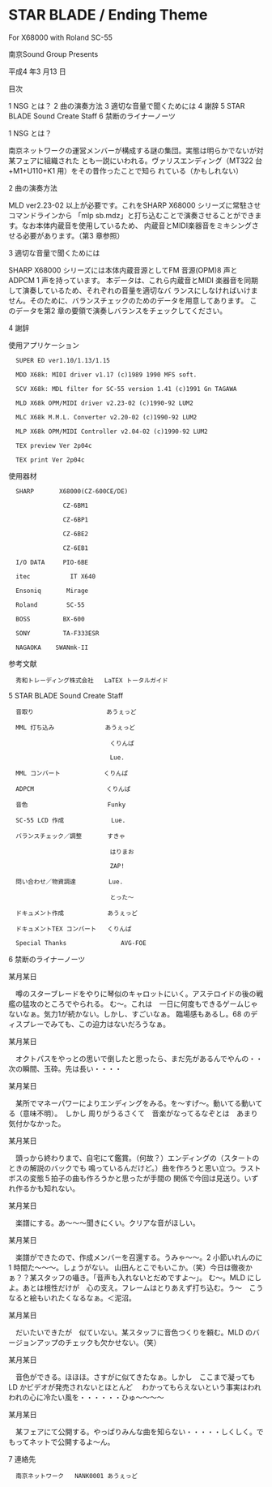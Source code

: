 
# STAR BLADE / Ending Theme

For X68000 with Roland SC-55

南京Sound Group Presents

平成4 年3 月13 日

目次

1  NSG とは？
2  曲の演奏方法 
3  適切な音量で聞くためには
4  謝辞 
5  STAR BLADE Sound Create Staff
6  禁断のライナーノーツ


1    NSG とは？

 南京ネットワークの運営メンバーが構成する謎の集団。実態は明らかでないが対某フェアに組織された
 とも一説にいわれる。ヴァリスエンディング（MT322 台+M1+U110+K1 用）をその昔作ったことで知ら
 れている（かもしれない）

2    曲の演奏方法

 MLD ver2.23-02 以上が必要です。これをSHARP X68000 シリーズに常駐させコマンドラインから
  「mlp sb.mdz」と打ち込むことで演奏させることができます。なお本体内蔵音を使用しているため、
  内蔵音とMIDI楽器音をミキシングさせる必要があります。（第3 章参照）

3    適切な音量で聞くためには

  SHARP X68000 シリーズには本体内蔵音源としてFM 音源(OPM)8 声とADPCM 1 声を持っています。
  本データは、これら内蔵音とMIDI 楽器音を同期して演奏しているため、それぞれの音量を適切なバ
  ランスにしなければいけません。そのために、バランスチェックのためのデータを用意してあります。
  このデータを第2 章の要領で演奏しバランスをチェックしてください。

4    謝辞

  使用アプリケーション


      SUPER ED ver1.10/1.13/1.15

      MDD X68k: MIDI driver v1.17 (c)1989 1990 MFS soft.

      SCV X68k: MDL filter for SC-55 version 1.41 (c)1991 Gn TAGAWA

      MLD X68k OPM/MIDI driver v2.23-02 (c)1990-92 LUM2

      MLC X68k M.M.L. Converter v2.20-02 (c)1990-92 LUM2

      MLP X68k OPM/MIDI Controller v2.04-02 (c)1990-92 LUM2

      TEX preview Ver 2p04c

      TEX print Ver 2p04c


  使用器材


      SHARP       X68000(CZ-600CE/DE)

                   CZ-6BM1

                   CZ-6BP1

                   CZ-6BE2

                   CZ-6EB1

      I/O DATA     PIO-6BE

      itec           IT X640

      Ensoniq       Mirage

      Roland        SC-55

      BOSS         BX-600

      SONY         TA-F333ESR

      NAGAOKA    SWANmk-II



  参考文献


      秀和トレーディング株式会社   LaTEX トータルガイド




5    STAR BLADE Sound Create Staff

      音取り                    あうぇっど

      MML 打ち込み              あうぇっど

                                くりんぱ

                                Lue.

      MML コンバート            くりんぱ

      ADPCM                    くりんぱ

      音色                      Funky

      SC-55 LCD 作成             Lue.

      バランスチェック／調整       すきゃ

                                はりまお

                                ZAP!

      問い合わせ／物資調達         Lue.

                                とった～

      ドキュメント作成            あうぇっど

      ドキュメントTEX コンバート   くりんぱ

      Special Thanks               AVG-FOE



6    禁断のライナーノーツ


  某月某日

  　噂のスターブレードをやりに琴似のキャロットにいく。アステロイドの後の戦艦の猛攻のところでやられる。
   む～。これは　一日に何度もできるゲームじゃないなぁ。気力1が続かない。しかし、すごいなぁ。
   臨場感もあるし。68 のディスプレーでみても、この迫力はないだろうなぁ。


  某月某日

  　オクトパスをやっとの思いで倒したと思ったら、まだ先があるんでやんの・・次の瞬間、玉砕。先は長い・・・・


  某月某日

  　某所でマネーパワーによりエンディングをみる。を～すげ～。動いてる動いてる（意味不明）。　しかし
   周りがうるさくて　音楽がなってるなぞとは　あまり気付かなかった。


  某月某日

  　頭っから終わりまで、自宅にて鑑賞。（何故？）エンディングの（スタートのときの解説のバックでも
   鳴っているんだけど。）曲を作ろうと思い立つ。ラストボスの変態５拍子の曲も作ろうかと思ったが手間の
   関係で今回は見送り。いずれ作るかも知れない。


  某月某日

  　楽譜にする。あ～～～聞きにくい。クリアな音がほしい。


  某月某日

  　楽譜ができたので、作成メンバーを召還する。うみゃ～～。2 小節いれんのに1 時間た～～～。しょうがない。
   山田んとこでもいこか。（笑）今日は徹夜かぁ？？某スタッフの囁き。「音声も入れないとだめですよ～」。
   む～。MLD にしよ。あとは根性だけが　心の支え。フレームはとりあえず打ち込む。う～　こうなると絵もいれたくなるなぁ。＜泥沼。


  某月某日

  　だいたいできたが　似ていない。某スタッフに音色つくりを頼む。MLD のバージョンアップのチェックも欠かせない。（笑）

  某月某日

  　音色ができる。ほほほ。さすがに似てきたなぁ。しかし　ここまで凝ってもLD かビデオが発売されないとほとんど　
   わかってもらえないという事実はわれわれの心に冷たい風を・・・・・・ひゅ～～～～


  某月某日

  　某フェアにて公開する。やっぱりみんな曲を知らない・・・・・しくしく。でもってネットで公開するよ～ん。



7    連絡先

      南京ネットワーク   NANK0001 あうぇっど




